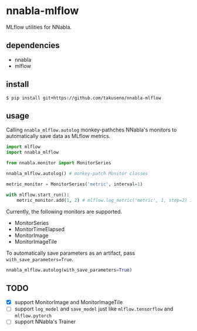 # nnabla-mlflow

MLflow utilities for NNabla.

## dependencies
- nnabla
- mlflow

## install
```
$ pip install git+https://github.com/takuseno/nnabla-mlflow
```

## usage
Calling `nnabla_mlflow.autolog` monkey-pathches NNabla's monitors to automatically save data as MLflow metrics.

```py
import mlflow
import nnabla_mlflow

from nnabla.monitor import MonitorSeries

nnabla_mlflow.autolog() # monkey-patch Monitor classes

metric_monitor = MonitorSeries('metric', interval=1)

with mlflow.start_run():
    metric_monitor.add(1, 2) # mlflow.log_metric('metric', 1, step=2) is internally called
```

Currently, the following monitors are supported.

- MonitorSeries
- MonitorTimeElapsed
- MonitorImage
- MonitorImageTile

To automatically save parameters as an artifact, pass `with_save_parameters=True`.
```py
nnabla_mlflow.autolog(with_save_parameters=True)
```

## TODO
- [x] support MonitorImage and MonitorImageTile
- [ ] support `log_model` and `save_model` just like `mlflow.tensorflow` and `mlflow.pytorch`
- [ ] support NNabla's Trainer
